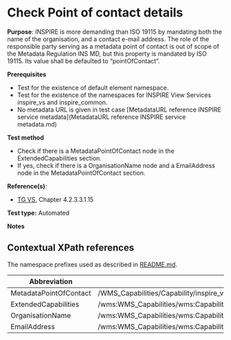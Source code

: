 # Check Point of contact details

**Purpose**: INSPIRE is more demanding than ISO 19115 by mandating both the name of the organisation, and a contact e-mail address. The role of the responsible party serving as a metadata point of contact is out of scope of the Metadata Regulation INS MD, but this property is mandated by ISO 19115. Its value shall be defaulted to “pointOfContact”.

**Prerequisites**

* Test for the existence of default element namespace.
* Test for the existence of the namespaces for INSPIRE View Services inspire_vs and inspire_common.
* No metadata URL is given in test case [MetadataURL reference INSPIRE service metadata](MetadataURL reference INSPIRE service metadata.md)

**Test method**

* Check if there is a MetadataPointOfContact node in the ExtendedCapabilities section.
* If yes, check if there is a OrganisationName node and a EmailAddress node in the MetadataPointOfContact section.

**Reference(s)**:
* [TG VS](README.md#ref_TG_VS), Chapter 4.2.3.3.1.15

**Test type:** Automated

**Notes**

## Contextual XPath references

The namespace prefixes used as described in [README.md](README.md#namespaces).

Abbreviation                                               |  XPath expression
---------------------------------------------------------- | -------------------------------------------------------------------------
MetadataPointOfContact <a name="MetadataPointOfContact"></a> | /WMS_Capabilities/Capability/inspire_vs:ExtendedCapabilities/inspire_common:MetadataPointOfContact
ExtendedCapabilities <a name="ExtendedCapabilities"></a> | /wms:WMS_Capabilities/wms:Capability/inspire_vs:ExtendedCapabilities
OrganisationName <a name="OrganisationName"></a> | /wms:WMS_Capabilities/wms:Capability/inspire_vs:ExtendedCapabilities/inspire_common:MetadataPointOfContact/inspire_common:OrganisationName
EmailAddress <a name="EmailAddress"></a> | /wms:WMS_Capabilities/wms:Capability/inspire_vs:ExtendedCapabilities/inspire_common:MetadataPointOfContact/inspire_common:EmailAddress
